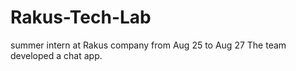 # Rakus-Tech-Lab

summer intern at Rakus company from Aug 25 to Aug 27
The team developed a chat app.
